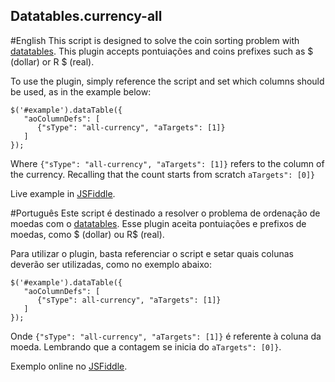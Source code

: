 ## Datatables.currency-all

#English
This script is designed to solve the coin sorting problem with [datatables](datatables.net).
This plugin accepts pontuiações and coins prefixes such as $ (dollar) or R $ (real).

To use the plugin, simply reference the script and set which columns should be used, as in the example below:
```
$('#example').dataTable({
   "aoColumnDefs": [
      {"sType": "all-currency", "aTargets": [1]}
   ]
});  
```
Where ```{"sType": "all-currency", "aTargets": [1]}``` refers to the column of the currency. Recalling that the count starts from scratch ```aTargets": [0]}```

Live example in [JSFiddle](https://jsfiddle.net/2c5yuLxn/2/).

#Português
Este script é destinado a resolver o problema de ordenação de moedas com o [datatables](datatables.net).
Esse plugin aceita pontuiações e prefixos de moedas, como $ (dollar) ou R$ (real).

Para utilizar o plugin, basta referenciar o script e setar quais colunas deverão ser utilizadas, como no exemplo abaixo:

```
$('#example').dataTable({
   "aoColumnDefs": [
      {"sType": all-currency", "aTargets": [1]}
   ]
});  
```
Onde ```{"sType": "all-currency", "aTargets": [1]}``` é referente à coluna da moeda. Lembrando que a contagem se inicia do ```aTargets": [0]}```.

Exemplo online no [JSFiddle](https://jsfiddle.net/5252raq7/2/).
